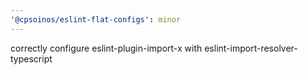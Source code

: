 ```yaml
---
'@cpsoinos/eslint-flat-configs': minor
---
```


correctly configure eslint-plugin-import-x with eslint-import-resolver-typescript
